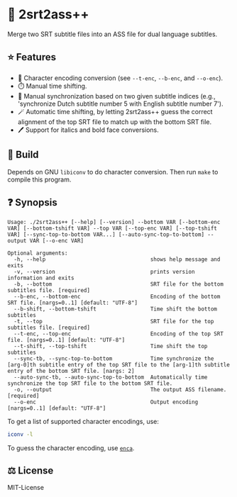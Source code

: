# 💬 2srt2ass++

Merge two SRT subtitle files into an ASS file for dual language subtitles.

## ⭐ Features

 - 🔄 Character encoding conversion (see `--t-enc`, `--b-enc`, and `--o-enc`).
 - ⏱️ Manual time shifting.
 - 🦺 Manual synchronization based on two given subtitle indices (e.g., 'synchronize Dutch subtitle number 5 with English subtitle number 7').
 - 🪄 Automatic time shifting, by letting 2srt2ass++ guess the correct alignment of the top SRT file to match up with the bottom SRT file.
 - 🖊️ Support for italics and bold face conversions.

## 🔨 Build
Depends on GNU `libiconv` to do character conversion.
Then run `make` to compile this program.

## ❓ Synopsis

```
Usage: ./2srt2ass++ [--help] [--version] --bottom VAR [--bottom-enc VAR] [--bottom-tshift VAR] --top VAR [--top-enc VAR] [--top-tshift VAR] [--sync-top-to-bottom VAR...] [--auto-sync-top-to-bottom] --output VAR [--o-enc VAR]

Optional arguments:
  -h, --help                                 shows help message and exits 
  -v, --version                              prints version information and exits 
  -b, --bottom                               SRT file for the bottom subtitles file. [required]
  --b-enc, --bottom-enc                      Encoding of the bottom SRT file. [nargs=0..1] [default: "UTF-8"]
  --b-shift, --bottom-tshift                 Time shift the bottom subtitles 
  -t, --top                                  SRT file for the top subtitles file. [required]
  --t-enc, --top-enc                         Encoding of the top SRT file. [nargs=0..1] [default: "UTF-8"]
  --t-shift, --top-tshift                    Time shift the top subtitles 
  --sync-tb, --sync-top-to-bottom            Time synchronize the [arg-0]th subtitle entry of the top SRT file to the [arg-1]th subtitle entry of the bottom SRT file. [nargs: 2] 
  --auto-sync-tb, --auto-sync-top-to-bottom  Automatically time synchronize the top SRT file to the bottom SRT file. 
  -o, --output                               The output ASS filename. [required]
  --o-enc                                    Output encoding [nargs=0..1] [default: "UTF-8"]
```

To get a list of supported character encodings, use:

```sh
iconv -l
```

To guess the character encoding, use [`enca`](https://linux.die.net/man/1/enca).

## ⚖️ License

MIT-License
